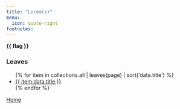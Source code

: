 ```yaml
---
title: "Lorem(s)"
menu:
  icon: quote-right
footnotes:
---
```

**{{ flag }}**

### Leaves
<ul>
{% for item in collections.all | leaves(page) | sort('data.title') %}<li><a href="{{ item.url }}">{{ item.data.title }}</a></li>{% endfor %}
</ul>

[Home](/)
